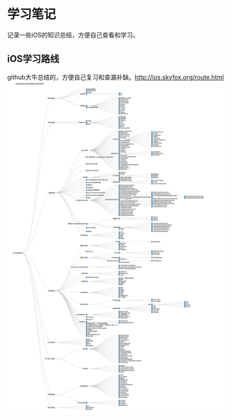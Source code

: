 # 学习笔记

记录一些iOS的知识总结，方便自己查看和学习。

## iOS学习路线
github大牛总结的，方便自己复习和查漏补缺。http://ios.skyfox.org/route.html
![](/assets/ios_route.jpg)